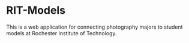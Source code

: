 # RIT-Models
This is a web application for connecting photography majors to student models at Rochester Institute of Technology. 
